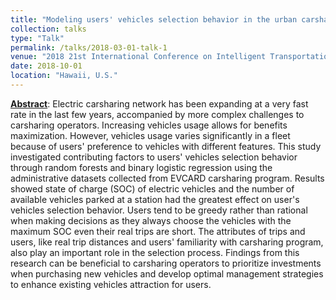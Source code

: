 ```yaml
---
title: "Modeling users' vehicles selection behavior in the urban carsharing program"
collection: talks
type: "Talk"
permalink: /talks/2018-03-01-talk-1
venue: "2018 21st International Conference on Intelligent Transportation Systems (ITSC)"
date: 2018-10-01
location: "Hawaii, U.S."
---
```

[**Abstract**](https://ieeexplore.ieee.org/abstract/document/8569386): Electric carsharing network has been expanding at a very fast rate in the last few years, accompanied by more complex challenges to carsharing operators. Increasing vehicles usage allows for benefits maximization. However, vehicles usage varies significantly in a fleet because of users' preference to vehicles with different features. This study investigated contributing factors to users' vehicles selection behavior through random forests and binary logistic regression using the administrative datasets collected from EVCARD carsharing program. Results showed state of charge (SOC) of electric vehicles and the number of available vehicles parked at a station had the greatest effect on user's vehicles selection behavior. Users tend to be greedy rather than rational when making decisions as they always choose the vehicles with the maximum SOC even their real trips are short. The attributes of trips and users, like real trip distances and users' familiarity with carsharing program, also play an important role in the selection process. Findings from this research can be beneficial to carsharing operators to prioritize investments when purchasing new vehicles and develop optimal management strategies to enhance existing vehicles attraction for users.